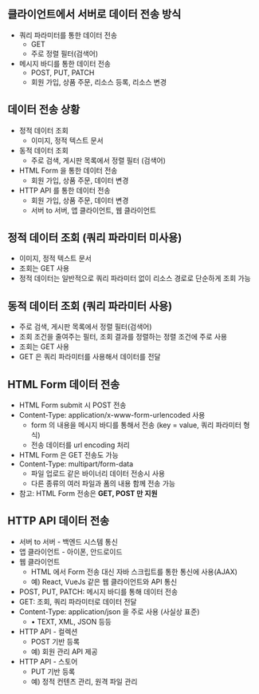 ## 클라이언트에서 서버로 데이터 전송 방식
- 쿼리 파라미터를 통한 데이터 전송
  - GET
  - 주로 정렬 필터(검색어)
- 메시지 바디를 통한 데이터 전송
  - POST, PUT, PATCH
  - 회원 가입, 상품 주문, 리소스 등록, 리소스 변경

## 데이터 전송 상황
- 정적 데이터 조회
  - 이미지, 정적 텍스트 문서
- 동적 데이터 조회
  - 주로 검색, 게시판 목록에서 정렬 필터 (검색어)
- HTML Form 을 통한 데이터 전송
  - 회원 가입, 상품 주문, 데이터 변경
- HTTP API 를 통한 데이터 전송
  - 회원 가입, 상품 주문, 데이터 변경
  - 서버 to 서버, 앱 클라이언트, 웹 클라이언트

## 정적 데이터 조회 (쿼리 파라미터 미사용)
- 이미지, 정적 텍스트 문서
- 조회는 GET 사용
- 정적 데이터는 일반적으로 쿼리 파라미터 없이 리소스 경로로 단순하게 조회 가능

## 동적 데이터 조회 (쿼리 파라미터 사용)
- 주로 검색, 게시판 목록에서 정렬 필터(검색어)
- 조회 조건을 줄여주는 필터, 조회 결과를 정렬하는 정렬 조건에 주로 사용
- 조회는 GET 사용
- GET 은 쿼리 파라미터를 사용해서 데이터를 전달

## HTML Form 데이터 전송
- HTML Form submit 시 POST 전송
- Content-Type: application/x-www-form-urlencoded 사용
  - form 의 내용을 메시지 바디를 통해서 전송 (key = value, 쿼리 파라미터 형식)
  - 전송 데이터를 url encoding 처리
- HTML Form 은 GET 전송도 가능
- Content-Type: multipart/form-data
  - 파일 업로드 같은 바이너리 데이터 전송시 사용
  - 다른 종류의 여러 파일과 폼의 내용 함께 전송 가능
- 참고: HTML Form 전송은 **GET, POST 만 지원**

## HTTP API 데이터 전송
- 서버 to 서버 - 백엔드 시스템 통신
- 앱 클라이언트 - 아이폰, 안드로이드
- 웹 클라이언트
  - HTML 에서 Form 전송 대신 자바 스크립트를 통한 통신에 사용(AJAX)
  - 예) React, VueJs 같은 웹 클라이언트와 API 통신
- POST, PUT, PATCH: 메시지 바디를 통해 데이터 전송
- GET: 조회, 쿼리 파라미터로 데이터 전달
- Content-Type: application/json 을 주로 사용 (사실상 표준)
  - • TEXT, XML, JSON 등등
- HTTP API - 컬렉션
  - POST 기반 등록
  - 예) 회원 관리 API 제공
- HTTP API - 스토어
  - PUT 기반 등록
  - 예) 정적 컨텐츠 관리, 원격 파일 관리